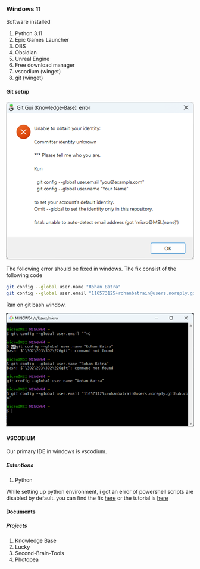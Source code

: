 ### Windows 11

Software installed

1. Python 3.11
2. Epic Games Launcher
3. OBS 
4. Obsidian
5. Unreal Engine
6. Free download manager
7. vscodium  (winget)
8. git (winget) 


#### Git setup

![windows-git.png](../../../../../../../attachments/sitar-windows-1.png)

The following error should be fixed in windows. The fix consist of the following code

```bash
git config --global user.name "Rohan Batra"
git config --global user.email "116573125+rohanbatrain@users.noreply.github.com"
```

Ran on git bash window.

![windows-git.png](../../..../../../../../../../attachments/sitar-windows-2.png)


#### VSCODIUM  

Our primary IDE in windows is vscodium.

##### Extentions


1. Python


While setting up python environment, i got an error of powershell scripts are disabled by default. you can find the fix [here](https:\go.microsoft.com\fwlink\?LinkID=135170) or the tutorial is [here](../../../../../../../Documentation/Python/Tutorials/Windows/Powershell-environment.md) 


#### Documents

##### Projects

1. Knowledge Base
2. Lucky 
3. Second-Brain-Tools
4. Photopea 